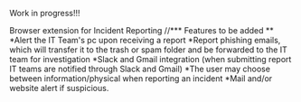 Work in progress!!!

Browser extension for Incident Reporting
//*** Features to be added **
  *Alert the IT Team's pc upon receiving a report
  *Report phishing emails, which will transfer it to the trash or spam folder and be forwarded to the IT team for investigation
  *Slack and Gmail integration (when submitting report IT teams are notified through Slack and Gmail)
  *The user may choose between information/physical when reporting an incident
  *Mail and/or website alert if suspicious.
